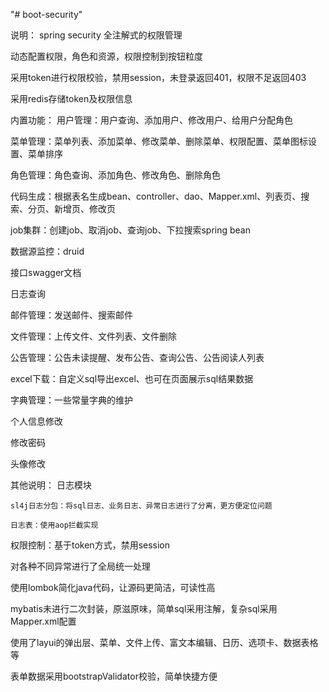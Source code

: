 "# boot-security"

说明：
spring security 全注解式的权限管理

动态配置权限，角色和资源，权限控制到按钮粒度

采用token进行权限校验，禁用session，未登录返回401，权限不足返回403

采用redis存储token及权限信息

内置功能：
用户管理：用户查询、添加用户、修改用户、给用户分配角色

菜单管理：菜单列表、添加菜单、修改菜单、删除菜单、权限配置、菜单图标设置、菜单排序

角色管理：角色查询、添加角色、修改角色、删除角色

代码生成：根据表名生成bean、controller、dao、Mapper.xml、列表页、搜索、分页、新增页、修改页

job集群：创建job、取消job、查询job、下拉搜索spring bean

数据源监控：druid

接口swagger文档

日志查询

邮件管理：发送邮件、搜索邮件

文件管理：上传文件、文件列表、文件删除

公告管理：公告未读提醒、发布公告、查询公告、公告阅读人列表

excel下载：自定义sql导出excel、也可在页面展示sql结果数据

字典管理：一些常量字典的维护

个人信息修改

修改密码

头像修改

其他说明：
日志模块

    sl4j日志分包：将sql日志、业务日志、异常日志进行了分离，更方便定位问题

    日志表：使用aop拦截实现

权限控制：基于token方式，禁用session

对各种不同异常进行了全局统一处理

使用lombok简化java代码，让源码更简洁，可读性高

mybatis未进行二次封装，原滋原味，简单sql采用注解，复杂sql采用Mapper.xml配置

使用了layui的弹出层、菜单、文件上传、富文本编辑、日历、选项卡、数据表格等

表单数据采用bootstrapValidator校验，简单快捷方便
